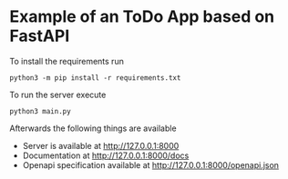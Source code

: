 # Example of an ToDo App based on FastAPI

To install the requirements run
```
python3 -m pip install -r requirements.txt
```

To run the server execute
```
python3 main.py
```

Afterwards the following things are available
- Server is available at http://127.0.0.1:8000
- Documentation at http://127.0.0.1:8000/docs
- Openapi specification available at http://127.0.0.1:8000/openapi.json
